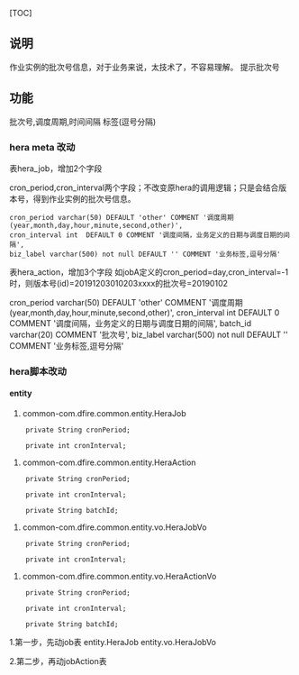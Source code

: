 [TOC]

## 说明
作业实例的批次号信息，对于业务来说，太技术了，不容易理解。
提示批次号


## 功能

批次号,调度周期,时间间隔
标签(逗号分隔)


### hera meta 改动

表hera_job，增加2个字段

cron_period,cron_interval两个字段；不改变原hera的调用逻辑；只是会结合版本号，得到作业实例的批次号信息。

```
cron_period varchar(50) DEFAULT 'other' COMMENT '调度周期(year,month,day,hour,minute,second,other)',
cron_interval int  DEFAULT 0 COMMENT '调度间隔，业务定义的日期与调度日期的间隔',
biz_label varchar(500) not null DEFAULT '' COMMENT '业务标签,逗号分隔'
```

表hera_action，增加3个字段
如jobA定义的cron_period=day,cron_interval=-1时，则版本号(id)=20191203010203xxxx的批次号=20190102

cron_period varchar(50) DEFAULT 'other' COMMENT '调度周期(year,month,day,hour,minute,second,other)',
cron_interval int  DEFAULT 0 COMMENT '调度间隔，业务定义的日期与调度日期的间隔',
batch_id varchar(20) COMMENT '批次号',
biz_label varchar(500) not null DEFAULT '' COMMENT '业务标签,逗号分隔'


### hera脚本改动

#### entity
1. common-com.dfire.common.entity.HeraJob
```
    private String cronPeriod;

    private int cronInterval;
```

1. common-com.dfire.common.entity.HeraAction
```
    private String cronPeriod;

    private int cronInterval;

    private String batchId;
```

1. common-com.dfire.common.entity.vo.HeraJobVo
```
    private String cronPeriod;

    private int cronInterval;
```

1. common-com.dfire.common.entity.vo.HeraActionVo
```
    private String cronPeriod;

    private int cronInterval;

    private String batchId;
```



1.第一步，先动job表
entity.HeraJob
entity.vo.HeraJobVo

2.第二步，再动jobAction表